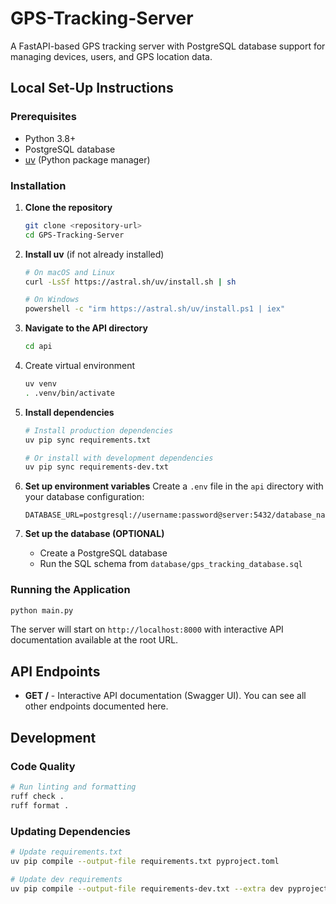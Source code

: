 # GPS-Tracking-Server

A FastAPI-based GPS tracking server with PostgreSQL database support for managing devices, users, and GPS location data.

## Local Set-Up Instructions

### Prerequisites

- Python 3.8+
- PostgreSQL database
- [uv](https://docs.astral.sh/uv/) (Python package manager)

### Installation

1. **Clone the repository**
   ```bash
   git clone <repository-url>
   cd GPS-Tracking-Server
   ```

2. **Install uv** (if not already installed)
   ```bash
   # On macOS and Linux
   curl -LsSf https://astral.sh/uv/install.sh | sh
   
   # On Windows
   powershell -c "irm https://astral.sh/uv/install.ps1 | iex"
   ```

3. **Navigate to the API directory**
   ```bash
   cd api
   ```

4. Create virtual environment
   ```bash
   uv venv
   . .venv/bin/activate
   ```

4. **Install dependencies**
   ```bash
   # Install production dependencies
   uv pip sync requirements.txt
   
   # Or install with development dependencies
   uv pip sync requirements-dev.txt
   ```

5. **Set up environment variables**
   Create a `.env` file in the `api` directory with your database configuration:
   ```
   DATABASE_URL=postgresql://username:password@server:5432/database_name
   ```

6. **Set up the database (OPTIONAL)**
   - Create a PostgreSQL database
   - Run the SQL schema from `database/gps_tracking_database.sql`

### Running the Application

```bash
python main.py
```

The server will start on `http://localhost:8000` with interactive API documentation available at the root URL.

## API Endpoints

- **GET /** - Interactive API documentation (Swagger UI). You can see all other endpoints documented here.

## Development

### Code Quality

```bash
# Run linting and formatting
ruff check .
ruff format .
```

### Updating Dependencies

```bash
# Update requirements.txt
uv pip compile --output-file requirements.txt pyproject.toml

# Update dev requirements
uv pip compile --output-file requirements-dev.txt --extra dev pyproject.toml
```

